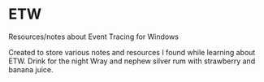 # ETW
Resources/notes about Event Tracing for Windows

Created to store various notes and resources I found while learning about ETW.
Drink for the night Wray and nephew silver rum with strawberry and banana juice.
